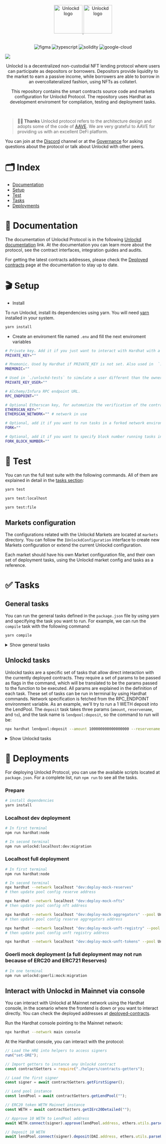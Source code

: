 <p align="center" style="margin-bottom:32px">
  <a href="https://unlockd.finance">
    <img alt="Unlockd logo" src="https://miro.medium.com/max/660/1*YEp9mC_4sVUuFpBzatz3dQ.png" width="auto" height="92px" />
  </a>
  <a href="https://unlockd.finance">
    <img alt="Unlockd logo" src="https://halborn.com/wp-content/uploads/2021/10/audited-by-halborn-green.png.webp" width="auto" height="92px" />
  </a>
  
</p>

<p align="center">
    <img src="https://img.shields.io/badge/Figma-F24E1E?style=for-the-badge&logo=figma&logoColor=white" alt="figma"/>
    <img src="https://img.shields.io/badge/TypeScript-007ACC?style=for-the-badge&logo=typescript&logoColor=white" alt="typescript"/>   
    <img src="https://img.shields.io/badge/Solidity-e6e6e6?style=for-the-badge&logo=solidity&logoColor=black" alt="solidity"/>  
    <img src="https://img.shields.io/badge/Google_Cloud-4285F4?style=for-the-badge&logo=google-cloud&logoColor=white" alt="google-cloud"/>

[![](https://dcbadge.vercel.app/api/server/unlockd)](https://discord.gg/unlockd)

</p>

<p align="center">
Unlockd is a decentralized non-custodial NFT lending protocol where users can participate as depositors or borrowers. Depositors provide liquidity to the market to earn a passive income, while borrowers are able to borrow in an overcollateralized fashion, using NFTs as collaterl.
</p>

<p align="center">
This repository contains the smart contracts source code and markets configuration for Unlockd Protocol. The repository uses Hardhat as development enviroment for compilation, testing and deployment tasks.
</p>
<br/>

> **🙇‍♂️ Thanks**
> Unlockd protocol refers to the architecture design and adopts some of the code of [AAVE](https://github.com/aave).
> We are very grateful to AAVE for providing us with an excellent DeFi platform.

You can join at the [Discord](https://discord.gg/unlockd) channel or at the [Governance](https://snapshot.org/#/unlockddao.eth) for asking questions about the protocol or talk about Unlockd with other peers.


# 🗂️ Index

- [Documentation](#-documentation)
- [Setup](#-setup)
- [Test](#-test)
- [Tasks](#-tasks)
- [Deployments](#-deployments)


# 📝 Documentation

The documentation of Unlockd Protocol is in the following [Unlockd documentation](https://github.com/UnlockdFinance/unlockd-protocol-v1/blob/development__documentation/Documentation.md) link. At the documentation you can learn more about the protocol, see the contract interfaces, integration guides and audits.

For getting the latest contracts addresses, please check the [Deployed contracts](https://docs.unlockddao.xyz/developers/deployed-contracts) page at the documentation to stay up to date.


# 🎬 Setup

- Install

To run Unlockd, install its dependencies using yarn. You will need [yarn](https://classic.yarnpkg.com/en/docs/install/#mac-stable) installed in your system.
```bash
yarn install
```

- Create an enviroment file named `.env` and fill the next enviroment variables

```bash
# Private key. Add it if you just want to interact with Hardhat with a single address.
PRIVATE_KEY=""

# Mnemonic. Used by Hardhat if PRIVATE_KEY is not set. Also used in  `./unlockd-tests`.
MNEMONIC=""

# Used in `./unlockd-tests` to simulate a user different than the owner.
PRIVATE_KEY_USER=""

# Alchemy/Infura RPC endpoint URL.
RPC_ENDPOINT=""

# Optional Etherscan key, for automatize the verification of the contracts at Etherscan
ETHERSCAN_KEY=""
ETHERSCAN_NETWORK="" # network in use

# Optional, add it if you want to run tasks in a forked network environment
FORK=""

# Optional, add it if you want to specify block number running tasks in a forked network
FORK_BLOCK_NUMBER=""

```

# 🧪 Test

You can run the full test suite with the following commands. All of them are explained in detail in the [tasks section](#tasks):

```bash
yarn test

yarn test:localhost

yarn test:file
```

## Markets configuration

The configurations related with the Unlockd Markets are located at `markets` directory. You can follow the `IUnlockdConfiguration` interface to create new Markets configuration or extend the current Unlockd configuration.

Each market should have his own Market configuration file, and their own set of deployment tasks, using the Unlockd market config and tasks as a reference.

# ✅ Tasks

## General tasks
You can run the general tasks defined in the `package.json` file by using yarn and specifying the task you want to run. For example, we can run the `compile` task with the following command:
``` bash
yarn compile
```
<details>
    <summary>Show general tasks</summary>
    
| Task                              | Description |
| -------------                     | ------------- |
| run-env                          | Installs dependencies without verbose logging                                                                               |
| hardhat                          | Executes hardhat command                                                                                                    |
| hardhat:node                     | Starts a Hardhat Network node                                                                                               |
| hardhat:localhost                | Executes hardhat command, setting network to `localhost`                                                                    |
| hardhat:goerli                   | Executes hardhat command, setting network to `goerli`                                                                       |
| hardhat:main                     | Executes hardhat command, setting network to `main`                                                                         |
| size                             | Logs size of current contracts                                                                                              |
| compile                          | Compiles the contracts                                                                                                      |
| test                             | Runs all tests in `./test/`, setting network to `Hardhat` network                                                           |
| test:localhost                   | Runs all tests in `./test/`, setting network to `localhost` network                                                         |
| test:file                        | Allows to test for a specific file. The file can be specified in the command line setting it to be equal to `TEST_FILE` var |
| dev:update-abis                  | Fetches abis from latest contracts data in `./artifacts` and sets them to `./abis` folder                                   |
| prettier:abis                    | Standarizes the abis code style in `./abis` folder                                                                          |
| prettier:check                   | Checks the code style in the project                                                                                        |
| prettier:write                   | Standarizes the code style in the project                                                                                   |
| ci:clean                         | Runs a hardhat clean and removes all temporal and autogenerated files and folders                                           |
| unlockd:hardhat:dev:migration    | Deploys the Unlockd protocol development environment in the hardhat network                                                 |
| unlockd:localhost:dev:migration  | Deploys the Unlockd protocol development environment in localhost                                                           |
| unlockd:goerli:mock:migration    | Deploys mock environment in Goerli testnet                                                                                  |
| unlockd:localhost:full:migration | Deploys the full Unlockd protocol in localhost                                                                              |
| unlockd:goerli:full:migration    | Deploys the full Unlockd protocol in Goerli testnet                                                                         |
| unlockd:fork:full:migration      | Deploys the full Unlockd protocol in the forked network of choice, set at the environment variables                         |
| unlockd:main:full:migration      | Deploys the full Unlockd protocol in Ethereum mainnet                                                                       |
| goerli:verify                    | Verifies in Etherscan all contracts deployed in Goerli                                                                      |
| goerli:verify:reserves           | Verifies in Etherscan all reserves contracts deployed in Goerli testnet                                                     |
| goerli:print-contracts           | Prints all current deployed contracts in Goerli testnet                                                                     |
| goerli:print-config              | Prints all addresses and configuration set in Goerli deployed contracts                                                                                            |
| main:verify                      | Verifies in Etherscan all reserves contracts deployed in Ethereum mainnet                                                   |
| main:verify:reserves             | Verifies in Etherscan all reserves contracts deployed in Ethereum mainnet                                                                                                               |
| main:print-contracts             | Prints all current deployed contracts in Ethereum mainnet                                                                                                      |
| main:print-config                | Prints all addresses and configuration set in Ethereum mainnet deployed contracts                                                                
</details>

## Unlockd tasks
Unlockd tasks are a specific set of tasks that allow direct interaction with the currently deployed contracts. They require a set of params to be passed as flags in the command, which will be translated to be the params passed to the function to be executed. All params are explained in the definition of each task. These set of tasks can be run in terminal by using Hardhat commands. Network specification is fetched from the RPC_ENDPOINT environment variable. As an example, we'll try to run a 1 WETH deposit into the LendPool. The `deposit` task takes three params (`amount`, `reservename`, and `to`), and the task name is `lendpool:deposit`, so the command to run will be:

```bash
npx hardhat lendpool:deposit --amount 100000000000000000 --reservename WETH --to 0x1a470e9916f3dFF8E268A69A39fa2E9F7B954927
```
<details>
    <summary>Show Unlockd tasks</summary>

| Task | Description |
| ------------- | ------------- |
| lendpool:deposit | Deposits an amount in the LendPool  |
| lendpool:withdraw  | Withdraws an amount from the LendPool  |
| configurator:configureNftAsCollateral  | Sets the configuration parameters to the specified NFT  |
| lendpool:borrow  | Borrows an amount of a specific reserve from unlockd, depositing an NFT as collateral  |
| lendpool:getdebtdata  | Returns de debt data for a given loan  |
| lendpool:getauctiondata  | Returns de auction data for a given loan that is in auction state  |
| lendpool:repay  | Repays a specified amount from a previous borrow to the LendPool  |
| lendpool:redeem | Redeems a specific amount from an auctioned NFT and pays a bid fine  |
| lendpool:auction | Places a bid for an unhealthy position in the protocol  |
| lendpool:liquidate | Liquidates an unhealthy position, transferring the NFT to the liquidator |
| lendpool:liquidateNFTX | Liquidates an unhealthy position in NFTX market |

</details>

# 🚀 Deployments

For deploying Unlockd Protocol, you can use the available scripts located at `package.json`. For a complete list, run `npm run` to see all the tasks.

### Prepare

```bash
# install dependencies
yarn install

```

### Localhost dev deployment

```bash
# In first terminal
npm run hardhat:node

# In second terminal
npm run unlockd:localhost:dev:migration
```

### Localhost full deployment

```bash
# In first terminal
npm run hardhat:node

# In second terminal
npx hardhat --network localhost "dev:deploy-mock-reserves"
# then update pool config reserve address

npx hardhat --network localhost "dev:deploy-mock-nfts"
# then update pool config nft address

npx hardhat --network localhost "dev:deploy-mock-aggregators" --pool Unlockd
# then update pool config reserve aggregators address

npx hardhat --network localhost "dev:deploy-mock-unft-registry" --pool Unlockd
# then update pool config unft registry address

npx hardhat --network localhost "dev:deploy-mock-unft-tokens" --pool Unlockd
```

### Goerli mock deployment (a full deployment may not run because of ERC20 and ERC721 Reserves)

```bash
# In one terminal
npm run unlockd:goerli:mock:migration
```

## Interact with Unlockd in Mainnet via console

You can interact with Unlockd at Mainnet network using the Hardhat console, in the scenario where the frontend is down or you want to interact directly. You can check the deployed addresses at [deployed-contracts](https://docs.unlockddao.xyz/developers/deployed-contracts).

Run the Hardhat console pointing to the Mainnet network:

```bash
npx hardhat --network main console
```

At the Hardhat console, you can interact with the protocol:

```javascript
// Load the HRE into helpers to access signers
run("set-DRE");

// Import getters to instance any Unlockd contract
const contractGetters = require("./helpers/contracts-getters");

// Load the first signer
const signer = await contractGetters.getFirstSigner();

// Lend pool instance
const lendPool = await contractGetters.getLendPool("");

// ERC20 token WETH Mainnet instance
const WETH = await contractGetters.getIErc20Detailed("");

// Approve 10 WETH to LendPool address
await WETH.connect(signer).approve(lendPool.address, ethers.utils.parseUnits("10"));

// Deposit 10 WETH
await lendPool.connect(signer).deposit(DAI.address, ethers.utils.parseUnits("10"), await signer.getAddress(), "0");
```
